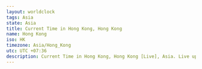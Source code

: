 ```yaml
---
layout: worldclock
tags: Asia
state: Asia
title: Current Time in Hong Kong, Hong Kong
name: Hong Kong
iso: HK
timezone: Asia/Hong_Kong
utc: UTC +07:36
description: Current Time in Hong Kong, Hong Kong [Live], Asia. Live update now time in Hong Kong, timezone Asia/Hong_Kong, UTC +07:36, Country ISO code & Current Local Time.
---
```



